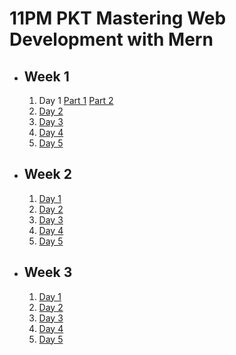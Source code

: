 # 11PM PKT Mastering Web Development with Mern

- ## Week 1

   1. Day 1 [Part 1](https://www.facebook.com/watch/?v=613167941102346) [Part 2](https://www.facebook.com/iCodeguru/videos/544706491875782)
   2. [Day 2](https://www.facebook.com/iCodeguru/videos/647426457710189)
   3. [Day 3](https://www.facebook.com/iCodeguru/videos/1891275224732245)
   4. [Day 4](https://www.facebook.com/iCodeguru/videos/600321869301560)
   5. [Day 5](https://www.facebook.com/iCodeguru/videos/1086014116663753)

- ## Week 2

   1. [Day 1](https://www.facebook.com/iCodeguru/videos/2086299865224575)
   2. [Day 2](https://www.facebook.com/iCodeguru/videos/9142898559101861)
   3. [Day 3](https://www.facebook.com/iCodeguru/videos/598885509422527)
   4. [Day 4](https://www.facebook.com/iCodeguru/videos/980690627416855)
   5. [Day 5](https://www.facebook.com/iCodeguru/videos/2011444172686504)

- ## Week 3

   1. [Day 1](https://www.facebook.com/iCodeguru/videos/1002204578440921)
   2. [Day 2](https://www.facebook.com/iCodeguru/videos/584293521249573)
   3. [Day 3](https://www.facebook.com/iCodeguru/videos/1154016092965407)
   4. [Day 4](https://www.facebook.com/iCodeguru/videos/2034691493709594)
   5. [Day 5](https://www.facebook.com/iCodeguru/videos/496249416799345)

<!-- - ## Week 

   1. [Day 1]()
   2. [Day 2]()
   3. [Day 3]()
   4. [Day 4]()
   5. [Day 5]() -->